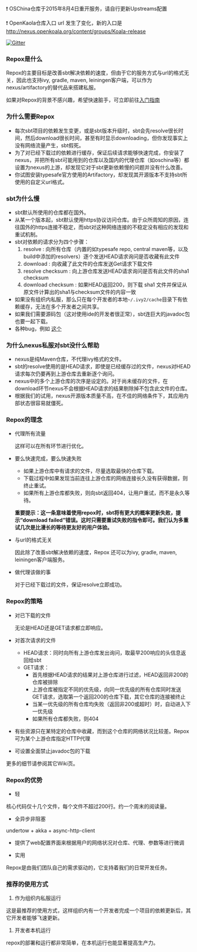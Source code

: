 :exclamation: OSChina仓库于2015年8月4日重开服务，请自行更新Upstreams配置

:exclamation: OpenKaola仓库入口 url 发生了变化，新的入口是 http://nexus.openkoala.org/content/groups/Koala-release


[![Gitter](https://badges.gitter.im/Join%20Chat.svg)](https://gitter.im/Centaur/repox?utm_source=badge&utm_medium=badge&utm_campaign=pr-badge&utm_content=badge)

### Repox是什么
Repox的主要目标是改善sbt解决依赖的速度，但由于它的服务方式与url的格式无关，因此也支持ivy, gradle, maven, leiningen客户端，可以作为nexus/artifactory的替代品来搭建私服。

如果对Repox的背景不感兴趣，希望快速脏手，可立即前往[入门指南](https://github.com/Centaur/repox/wiki/入门指南)

### 为什么需要Repox
* 每次sbt项目的依赖发生变更，或是sbt版本升级时，sbt会先resolve很长时间，然后download很长时间，甚至有时显示downloading，但你发现事实上没有网络流量产生，sbt假死。
* 为了对已经下载过的依赖进行缓存，保证后续请求能够快速完成，你安装了nexus，并把所有sbt可能用到的仓库以及国内的代理仓库（如oschina等）都设置为nexus的上游，却发现它对于sbt更新依赖慢的问题并没有什么改善。
* 你试图安装typesafe官方使用的Artifactory，却发现其开源版本不支持sbt所使用的自定义url格式。

### sbt为什么慢
* sbt默认所使用的仓库都在国外。
* 从某一个版本起，sbt默认使用https协议访问仓库。由于众所周知的原因，连往国外的https连接不稳定，而sbt对这种网络连接的不稳定没有相应的发现和重试机制。
* sbt对依赖的请求分为四个步骤：
  1. resolve : 向所有仓库（内置的如typesafe repo, central maven等，以及build中添加的resolvers）逐个发送HEAD请求询问是否收藏有此文件
  2. download : 向收藏了此文件的仓库发送Get请求下载文件
  3. resolve checksum : 向上游仓库发送HEAD请求询问是否有此文件的sha1 checksum
  4. download checksum : 如果HEAD返回200，则下载 sha1 文件并保证从原文件计算出的sha1与checksum文件的内容一致
* 如果没有组织内私服，那么只在每个开发者的本地`~/.ivy2/cache`目录下有依赖缓存，无法在多个开发者之间共享。
* 如果我们需要源码包（这对使用ide的开发者很正常），sbt连巨大的javadoc包也要一起下载。
* 各种bug，例如 [这个](https://github.com/sbt/sbt/issues/413)

### 为什么nexus私服对sbt没什么帮助
* nexus是纯Maven仓库，不代理ivy格式的文件。
* sbt的resolve使用的是HEAD请求，即使是已经缓存过的文件，nexus对HEAD请求每次仍要再到上游仓库去重新逐个询问。
* nexus中的多个上游仓库的次序是设定的。对于尚未缓存的文件，在download环节nexus不会根据HEAD请求的结果剔除掉不包含此文件的仓库。
* 根据我们的试用，nexus开源版本质量不高，在不佳的网络条件下，其应用内部状态很容易就僵死。

### Repox的理念
* 代理所有流量

   这样可以在所有环节进行优化。

* 要么快速完成，要么快速失败

     * 如果上游仓库中有请求的文件，尽量选取最快的仓库下载。
     * 下载过程中如果发现当前连往上游仓库的网络连接长久没有获得数据，则终止重试。
     * 如果所有上游仓库都失败，则向sbt返回404，让用户重试，而不是永久等待。

  **重要提示：这一条意味着使用repox时，sbt将有更大的概率更新失败，提示“download failed”错误。这时只需要重试失败的指令即可。我们认为多重试几次是比漫长的等待更友好的用户体验。**

* 与url的格式无关

   因此除了改善sbt解决依赖的速度，Repox 还可以为ivy, gradle, maven, leiningen客户端服务。

* 做代理该做的事

   对于已经下载过的文件，保证resolve立即成功。

### Repox的策略
* 对已下载的文件

    无论是HEAD还是GET请求都立即响应。

* 对首次请求的文件

    * HEAD请求：同时向所有上游仓库发出询问，取最早200响应的头信息返回给sbt
    * GET请求：
        * 首先根据HEAD请求的结果对上游仓库进行过滤，HEAD返回非200的仓库被排除
        * 上游仓库被指定不同的优先级，向同一优先级的所有仓库同时发送GET请求，选取第一个返回200的仓库下载，其它仓库的连接被终止
        * 当某一优先级的所有仓库均失败（返回非200或超时）时，自动进入下一优先级
        * 如果所有仓库都失败，则404
* 有些资源只在某特定的仓库中收藏，而到这个仓库的网络状况比较差。Repox可为某个上游仓库指定HTTP代理
* 可设置全面禁止javadoc包的下载

更多的细节请参阅其它Wiki页。

### Repox的优势
* 轻

核心代码仅十几个文件，每个文件不超过200行。约一个周末的阅读量。

* 全异步非阻塞

undertow + akka + async-http-client

* 提供了web配置界面来根据用户的网络状况对仓库、代理、参数等进行微调

* 实用

Repox是由我们团队自己的需求驱动的，它支持着我们的日常开发任务。

### 推荐的使用方式
1. 作为组织内私服运行

这是最推荐的使用方式，这样组织内有一个开发者完成一个项目的依赖更新后，其它开发者能够飞速更新。

1. 开发者本机运行

repox的部署和运行都非常简单，在本机运行也能显著提高生产力。
